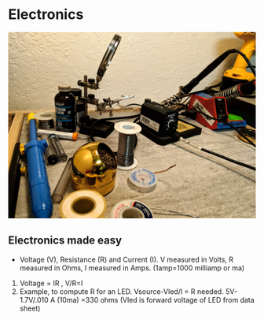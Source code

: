 # Electronics

![](.gitbook/assets/img_20190716_200135.jpg)

## Electronics made easy

* Voltage \(V\), Resistance \(R\) and Current \(I\). V measured in Volts, R measured in Ohms, I measured in Amps. \(1amp=1000 milliamp or ma\)

1. Voltage = IR , V/R=I
2. Example, to compute R for an LED. Vsource-Vled/I = R needed. 5V-1.7V/.010 A \(10ma\) =330 ohms \(Vled is forward voltage of LED from data sheet\)

